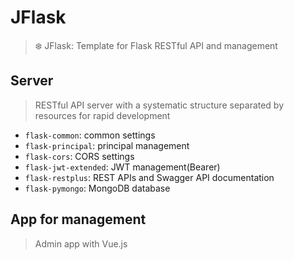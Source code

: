 # JFlask
> ❄️ JFlask: Template for Flask RESTful API and management

## Server
>  RESTful API server with a systematic structure separated by resources for rapid development

- `flask-common`: common settings
- `flask-principal`: principal management
- `flask-cors`: CORS settings
- `flask-jwt-extended`: JWT management(Bearer)
- `flask-restplus`: REST APIs and Swagger API documentation
- `flask-pymongo`: MongoDB database

## App for management
> Admin app with Vue.js
